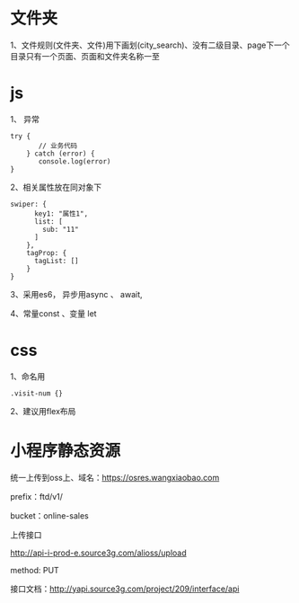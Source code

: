# 文件夹

1、文件规则(文件夹、文件)用下画划(city_search)、没有二级目录、page下一个目录只有一个页面、页面和文件夹名称一至

# js

1、 异常
```
try {
       // 业务代码
    } catch (error) {
       console.log(error)
}
````


2、相关属性放在同对象下

```
swiper: {
      key1: "属性1",
      list: [
        sub: "11"
      ]
    },
    tagProp: {
      tagList: []
    }
}
```

3、采用es6， 异步用async 、 await, 

4、常量const 、变量 let

# css

1、命名用
```
.visit-num {}
```
2、建议用flex布局


# 小程序静态资源

统一上传到oss上、域名：https://osres.wangxiaobao.com

prefix：ftd/v1/

bucket：online-sales

上传接口

http://api-i-prod-e.source3g.com/alioss/upload

method: PUT
 
接口文档：http://yapi.source3g.com/project/209/interface/api

